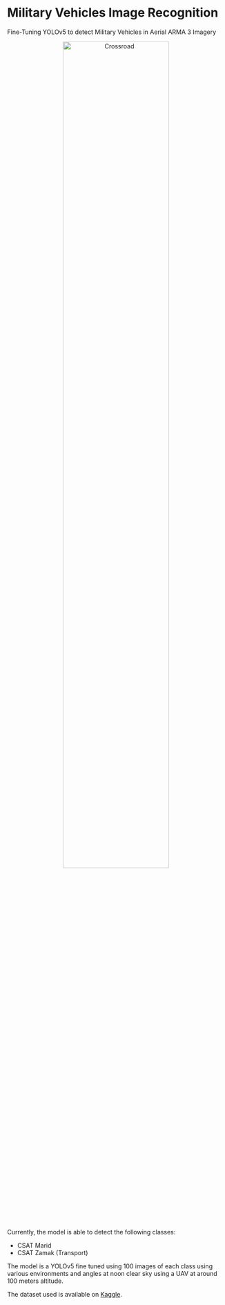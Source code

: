 # Military Vehicles Image Recognition

Fine-Tuning YOLOv5 to detect Military Vehicles in Aerial ARMA 3 Imagery

<p align="center">
  <img src="media/crossroad.png" alt="Crossroad" width="70%"/>
</p>

Currently, the model is able to detect the following classes:
- CSAT Marid
- CSAT Zamak (Transport)

The model is a YOLOv5 fine tuned using 100 images of each class using various environments and angles at noon clear sky using a UAV at around 100 meters altitude.

The dataset used is available on [Kaggle](https://www.kaggle.com/datasets/alexandresajus/arma3cvdataset).